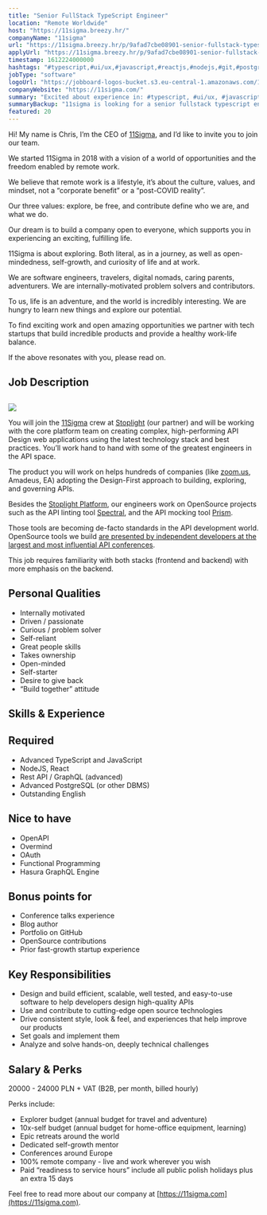 ```yaml
---
title: "Senior FullStack TypeScript Engineer"
location: "Remote Worldwide"
host: "https://11sigma.breezy.hr/"
companyName: "11sigma"
url: "https://11sigma.breezy.hr/p/9afad7cbe08901-senior-fullstack-typescript-engineer"
applyUrl: "https://11sigma.breezy.hr/p/9afad7cbe08901-senior-fullstack-typescript-engineer/apply"
timestamp: 1612224000000
hashtags: "#typescript,#ui/ux,#javascript,#reactjs,#nodejs,#git,#postgresql,#rest,#English"
jobType: "software"
logoUrl: "https://jobboard-logos-bucket.s3.eu-central-1.amazonaws.com/11sigma"
companyWebsite: "https://11sigma.com/"
summary: "Excited about experience in: #typescript, #ui/ux, #javascript? Check out this job post!"
summaryBackup: "11sigma is looking for a senior fullstack typescript engineer that has experience in: #typescript, #ui/ux, #javascript."
featured: 20
---
```


Hi! My name is Chris, I’m the CEO of [11Sigma](https://11sigma.com/), and I’d like to invite you to join our team.

We started 11Sigma in 2018 with a vision of a world of opportunities and the freedom enabled by remote work.

We believe that remote work is a lifestyle, it’s about the culture, values, and mindset, not a “corporate benefit” or a “post-COVID reality”.

Our three values: explore, be free, and contribute define who we are, and what we do.

Our dream is to build a company open to everyone, which supports you in experiencing an exciting, fulfilling life.

11Sigma is about exploring. Both literal, as in a journey, as well as open-mindedness, self-growth, and curiosity of life and at work.

We are software engineers, travelers, digital nomads, caring parents, adventurers. We are internally-motivated problem solvers and contributors.

To us, life is an adventure, and the world is incredibly interesting. We are hungry to learn new things and explore our potential.

To find exciting work and open amazing opportunities we partner with tech startups that build incredible products and provide a healthy work-life balance.

If the above resonates with you, please read on.

## Job Description

## 

![](https://lh6.googleusercontent.com/K5892YnulCBRaC8ndqPkSkRUA9egJy_7Io1sQ5zlRcXTSOC7XUSeh2iAPf0YFEIrgT_u0dSN_UJSjD-FmJaKIdYX7jmo04ldTLGG3iTwTwyeOZOblaNyNOZpHfbWnF06X3OyIqw-)

You will join the [11Sigma](https://11sigma.com/) crew at [Stoplight](https://stoplight.io/) (our partner) and will be working with the core platform team on creating complex, high-performing API Design web applications using the latest technology stack and best practices. You’ll work hand to hand with some of the greatest engineers in the API space.

The product you will work on helps hundreds of companies (like [zoom.us](http://zoom.us), Amadeus, EA) adopting the Design-First approach to building, exploring, and governing APIs.

Besides the [Stoplight Platform](https://stoplight.io/welcome), our engineers work on OpenSource projects such as the API linting tool [Spectral](https://github.com/stoplightio/spectral), and the API mocking tool [Prism](http://github.com/stoplightio/prism).

Those tools are becoming de-facto standards in the API development world. OpenSource tools we build [are presented by independent developers at the largest and most influential API conferences](https://twitter.com/APIdaysGlobal/status/1286028749696389122?s=20).

This job requires familiarity with both stacks (frontend and backend) with more emphasis on the backend.

## Personal Qualities

*   Internally motivated
*   Driven / passionate
*   Curious / problem solver
*   Self-reliant
*   Great people skills
*   Takes ownership
*   Open-minded
*   Self-starter
*   Desire to give back
*   “Build together” attitude

## Skills & Experience

## Required

*   Advanced TypeScript and JavaScript
*   NodeJS, React
*   Rest API / GraphQL (advanced)
*   Advanced PostgreSQL (or other DBMS)
*   Outstanding English

## Nice to have

*   OpenAPI
*   Overmind
*   OAuth
*   Functional Programming
*   Hasura GraphQL Engine

## Bonus points for

*   Conference talks experience
*   Blog author
*   Portfolio on GitHub
*   OpenSource contributions
*   Prior fast-growth startup experience

## Key Responsibilities

*   Design and build efficient, scalable, well tested, and easy-to-use software to help developers design high-quality APIs
*   Use and contribute to cutting-edge open source technologies
*   Drive consistent style, look & feel, and experiences that help improve our products
*   Set goals and implement them
*   Analyze and solve hands-on, deeply technical challenges

## Salary & Perks

20000 - 24000 PLN + VAT (B2B, per month, billed hourly)

Perks include:

*   Explorer budget (annual budget for travel and adventure)
*   10x-self budget (annual budget for home-office equipment, learning)
*   Epic retreats around the world
*   Dedicated self-growth mentor
*   Conferences around Europe
*   100% remote company - live and work wherever you wish
*   Paid “readiness to service hours” include all public polish holidays plus an extra 15 days

Feel free to read more about our company at [https://11sigma.com](https://11sigma.com).
